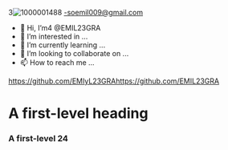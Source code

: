 3![1000001488](https://github.com/EMIL23GRA/EMIL23GRA/assets/154538356/b5ff734d-7039-45e7-bb2a-baab59be3410)
-soemil009@gmail.com

- 👋 Hi, I’m4 @EMIL23GRA
- 👀 I’m interested in ...
- 🌱 I’m currently learning ...
- 💞️ I’m looking to collaborate on ...
- 📫 How to reach me ...

<!---
EMIL23GRA/EMIL23GRA is a ✨ special ✨ repository because its `README.md` (this file) appears on your GitHub profile.
You can click the Preview link to take a look at your changes.
--->
https://github.com/EMIyL23GRAhttps://github.com/EMIL23GRA
# A first-level heading
### A first-level 24
